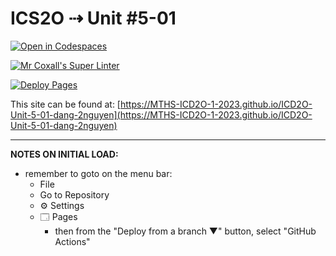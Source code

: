 # ICS2O ⇢ Unit #5-01

[![Open in Codespaces](https://classroom.github.com/assets/launch-codespace-7f7980b617ed060a017424585567c406b6ee15c891e84e1186181d67ecf80aa0.svg)](https://classroom.github.com/open-in-codespaces?assignment_repo_id=14840264)

[![Mr Coxall's Super Linter](https://github.com/MTHS-ICD2O-1-2023/ICD2O-Unit-5-01-dang-2nguyen/workflows/Mr%20Coxall's%20Super%20Linter/badge.svg)](https://github.com/MTHS-ICD2O-1-2023/ICD2O-Unit-5-01-dang-2nguyen/actions)

[![Deploy Pages](https://github.com/MTHS-ICD2O-1-2023/ICD2O-Unit-5-01-dang-2nguyen/workflows/Deploy%20Pages/badge.svg)](https://github.com/MTHS-ICD2O-1-2023/ICD2O-Unit-5-01-dang-2nguyen/actions)

This site can be found at: [https://MTHS-ICD2O-1-2023.github.io/ICD2O-Unit-5-01-dang-2nguyen](https://MTHS-ICD2O-1-2023.github.io/ICD2O-Unit-5-01-dang-2nguyen)

---

**NOTES ON INITIAL LOAD:**
- remember to goto on the menu bar:
  - File
  - Go to Repository
  - ⚙ Settings
  - 🗔 Pages
    - then from the "Deploy from a branch ▼" button, select "GitHub Actions"
